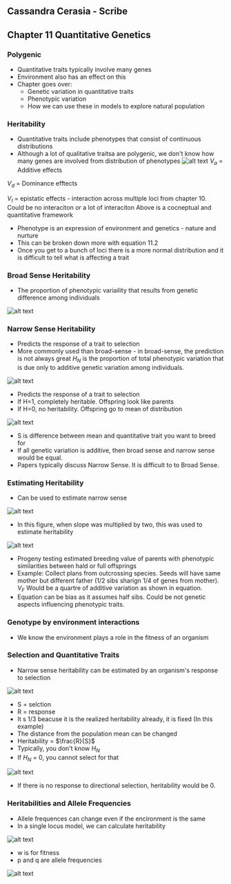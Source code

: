 ## Cassandra Cerasia - Scribe
## Chapter 11 Quantitative Genetics 
### Polygenic
* Quantitative traits typically involve many genes
* Environment also has an effect on this
* Chapter goes over:
    * Genetic variation in quantitative traits 
    * Phenotypic variation 
    * How we can use these in models to explore natural population 
### Heritability 
* Quantitative traits include phenotypes that consist of continuous distributions 
* Although a lot of qualitative traitsa are polygenic, we don't know how many genes are involved from distribution of phenotypes 
![alt text](image.png)
$V_a$ = Additive effects

$V_d$ = Dominance efftects 

$V_I$ = epistatic effects - interaction across multiple loci from chapter 10. Could be no interaciton or a lot of interaciton 
Above is a cocneptual and quantitative framework
* Phenotype is an expression of environment and genetics - nature and nurture 
* This can be broken down more with equation 11.2
* Once you get to a bunch of loci there is a more normal distribution and it is difficult to tell what is affecting a trait 
### Broad Sense Heritability 
* The proportion of phenotypic variaility that results from genetic difference among individuals 

![alt text](image-5.png)
 ### Narrow Sense Heritability 
 * Predicts the response of a trait to selection 
 * More commonly used than broad-sense - in broad-sense, the prediction is not always great
 $H_N$ is the proportion of total phenotypic variation that is due only to additive genetic variation among 
 individuals. 

 ![alt text](image-6.png)

 * Predicts the response of a trait to selection 
 * If H=1, completely heritable. Offspring look like parents 
 * If H=0, no heritability. Offspring go to mean of distribution

![alt text](image-7.png)

* S is difference between mean and quantitative trait you want to breed for 
* If all genetic variation is additive, then broad sense and narrow sense would be equal. 
* Papers typically discuss Narrow Sense. It is difficult to to Broad Sense. 
### Estimating Heritability 
* Can be used to estimate narrow sense 

![alt text](image-8.png)

* In this figure, when slope was multiplied by two, this was used to estimate heritability 

![alt text](image-9.png)

* Progeny testing estimated breeding value of parents with phenotypic similarities between hald or full offsprings 
* Example: Collect plans from outcrossing species. Seeds will have same mother but different father (1/2 sibs sharign 1/4 of genes from mother). $V_F$ Would be a quartre of additive variation as shown in equation. 
* Equation can be bias as it assumes half sibs. Could be not genetic aspects influencing phenotypic traits. 
### Genotype by environment interactions 
* We know the environment plays a role in the fitness of an organism
### Selection and Quantitative Traits 
* Narrow sense heritability can be estimated by an organism's response to selection 

![alt text](image-10.png)

* S = selction 
* R = response 
* It s 1/3 beacuse it is the realized heritability already, it is fixed (In this example)
* The distance from the population mean can be changed
* Heritability = $\frac{R}{S}$
* Typically, you don't know $H_N$
* If $H_N$ = 0, you cannot select for that

![alt text](image-11.png)

* If there is no response to directional selection, heritability would be 0.

### Heritabilities and Allele Frequencies 
* Allele frequences can change even if the encironment is the same 
* In a single locus model, we can calculate heritability 

![alt text](image-12.png)

* w is for fitness
* p and q are allele frequencies 

![alt text](image-13.png)

